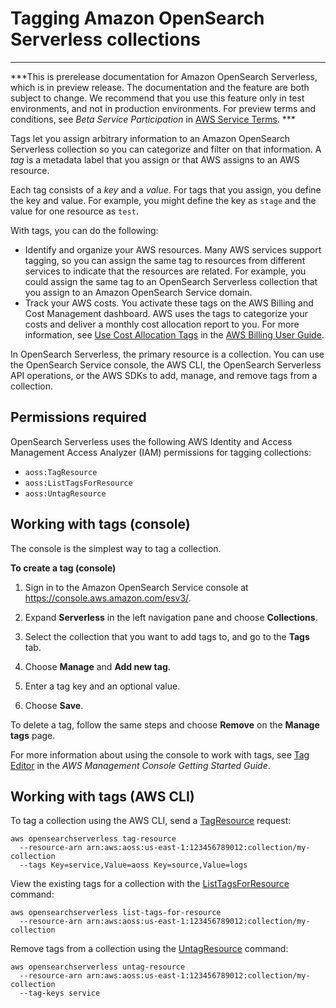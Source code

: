 # Tagging Amazon OpenSearch Serverless collections<a name="tag-collection"></a>

****  
***This is prerelease documentation for Amazon OpenSearch Serverless, which is in preview release\. The documentation and the feature are both subject to change\. We recommend that you use this feature only in test environments, and not in production environments\. For preview terms and conditions, see *Beta Service Participation* in [AWS Service Terms](https://aws.amazon.com/service-terms/)\. *** 

Tags let you assign arbitrary information to an Amazon OpenSearch Serverless collection so you can categorize and filter on that information\. A *tag* is a metadata label that you assign or that AWS assigns to an AWS resource\. 

Each tag consists of a *key* and a *value*\. For tags that you assign, you define the key and value\. For example, you might define the key as `stage` and the value for one resource as `test`\.

With tags, you can do the following:
+ Identify and organize your AWS resources\. Many AWS services support tagging, so you can assign the same tag to resources from different services to indicate that the resources are related\. For example, you could assign the same tag to an OpenSearch Serverless collection that you assign to an Amazon OpenSearch Service domain\.
+ Track your AWS costs\. You activate these tags on the AWS Billing and Cost Management dashboard\. AWS uses the tags to categorize your costs and deliver a monthly cost allocation report to you\. For more information, see [Use Cost Allocation Tags](https://docs.aws.amazon.com/awsaccountbilling/latest/aboutv2/cost-alloc-tags.html) in the [AWS Billing User Guide](https://docs.aws.amazon.com/awsaccountbilling/latest/aboutv2/)\.

In OpenSearch Serverless, the primary resource is a collection\. You can use the OpenSearch Service console, the AWS CLI, the OpenSearch Serverless API operations, or the AWS SDKs to add, manage, and remove tags from a collection\.

## Permissions required<a name="collection-tag-permissions"></a>

OpenSearch Serverless uses the following AWS Identity and Access Management Access Analyzer \(IAM\) permissions for tagging collections:
+ `aoss:TagResource`
+ `aoss:ListTagsForResource`
+ `aoss:UntagResource`

## Working with tags \(console\)<a name="tag-collection-console"></a>

The console is the simplest way to tag a collection\.

****To create a tag \(console\)****

1. Sign in to the Amazon OpenSearch Service console at [https://console\.aws\.amazon\.com/esv3/](https://console.aws.amazon.com/esv3/ )\.

1. Expand **Serverless** in the left navigation pane and choose **Collections**\.

1. Select the collection that you want to add tags to, and go to the **Tags** tab\.

1. Choose **Manage** and **Add new tag**\.

1. Enter a tag key and an optional value\.

1. Choose **Save**\.

To delete a tag, follow the same steps and choose **Remove** on the **Manage tags** page\.

For more information about using the console to work with tags, see [Tag Editor](https://docs.aws.amazon.com/awsconsolehelpdocs/latest/gsg/tag-editor.html) in the *AWS Management Console Getting Started Guide*\.

## Working with tags \(AWS CLI\)<a name="tag-collection-cli"></a>

To tag a collection using the AWS CLI, send a [TagResource](https://docs.aws.amazon.com/opensearch-service/latest/ServerlessAPIReference/API_TagResource.html) request: 

```
aws opensearchserverless tag-resource
  --resource-arn arn:aws:aoss:us-east-1:123456789012:collection/my-collection 
  --tags Key=service,Value=aoss Key=source,Value=logs
```

View the existing tags for a collection with the [ListTagsForResource](https://docs.aws.amazon.com/opensearch-service/latest/ServerlessAPIReference/API_ListTagsForResource.html) command:

```
aws opensearchserverless list-tags-for-resource
  --resource-arn arn:aws:aoss:us-east-1:123456789012:collection/my-collection
```

Remove tags from a collection using the [UntagResource](https://docs.aws.amazon.com/opensearch-service/latest/ServerlessAPIReference/API_UntagResource.html) command:

```
aws opensearchserverless untag-resource
  --resource-arn arn:aws:aoss:us-east-1:123456789012:collection/my-collection
  --tag-keys service
```